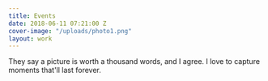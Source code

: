 ```yaml
---
title: Events
date: 2018-06-11 07:21:00 Z
cover-image: "/uploads/photo1.png"
layout: work
---
```


They say a picture is worth a thousand words, and I agree. I love to capture moments that'll last forever.